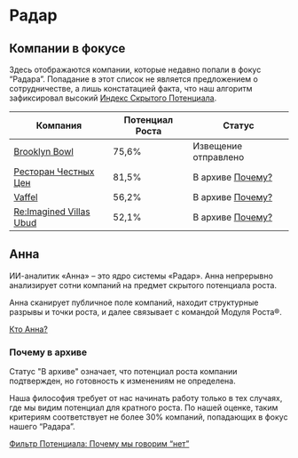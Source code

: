 # Радар 

## Компании в фокусе

Здесь отображаются компании, которые недавно попали в фокус “Радара”. Попадание в этот список не является предложением о сотрудничестве, а лишь констатацией факта, что наш алгоритм зафиксировал высокий [Индекс Скрытого Потенциала](/radar/scale_index).

| Компания                                                 | Потенциал Роста | Статус               |
| -------------------------------------------------------- | --------------- | -------------------- |
| [Brooklyn Bowl](https://brooklynbowl.ru/)                | 75,6%           | Извещение отправлено |
| [Ресторан Честных Цен](https://rchc.ru/)                 | 81,5%           | В архиве [Почему?](/radar/overview#почему-в-архиве)   |
| [Vaffel](https://vaffel.ru/)                             | 56,2%           | В архиве [Почему?](/radar/overview#почему-в-архиве)   |
| [Re:Imagined Villas Ubud](https://reimaginedvillas.com/) | 52,1%           | В архиве [Почему?](/radar/overview#почему-в-архиве)   |

## Анна

ИИ-аналитик «Анна» – это ядро системы «Радар». Анна непрерывно анализирует сотни компаний на предмет скрытого потенциала роста. 

Анна сканирует публичное поле компаний, находит структурные разрывы и точки роста, и далее связывает с командой Модуля Роста®.

[Кто Анна?](/radar/who-is-anna)

### Почему в архиве

Статус "В архиве" означает, что потенциал роста компании подтвержден, но готовность к изменениям не определена.

Наша философия требует от нас начинать работу только в тех случаях, где мы видим потенциал для кратного роста. По нашей оценке, таким критериям соответствует не более 30% компаний, попадающих в фокус нашего “Радара”.

[Фильтр Потенциала: Почему мы говорим “нет”](/radar/filter)
